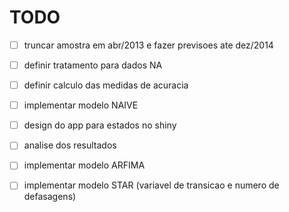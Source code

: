 TODO
===

- [ ] truncar amostra em abr/2013 e fazer previsoes ate dez/2014

- [ ] definir tratamento para dados NA

- [ ] definir calculo das medidas de acuracia

- [ ] implementar modelo NAIVE

- [ ] design do app para estados no shiny

- [ ] analise dos resultados

- [ ] implementar modelo ARFIMA

- [ ] implementar modelo STAR (variavel de transicao e numero de defasagens)